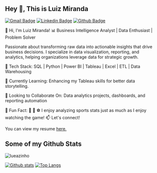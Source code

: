 ## Hey 👋, This is Luiz Miranda
[![Gmail Badge](https://img.shields.io/badge/-luizmiranda@live.com-c14438?style=flat&logo=Gmail&logoColor=white&link=mailto:luizmiranda@live.com)](mailto:luizmiranda@live.com) 
[![Linkedin Badge](https://img.shields.io/badge/-https://www.linkedin.com/in/luizmiranda96/-0072b1?style=flat&logo=Linkedin&logoColor=white&link=https://www.linkedin.com/in/https://www.linkedin.com/in/luizmiranda96//)](https://www.linkedin.com/in/https://www.linkedin.com/in/luizmiranda96//) [![Github Badge](https://img.shields.io/badge/-lueazinho-grey?style=flat&logo=github&logoColor=white&link=https://github.com/lueazinho/)](https://www.github.com/lueazinho/) <p align='left'>👋 Hi, I'm Luiz Miranda!
📊 Business Intelligence Analyst | Data Enthusiast | Problem Solver

Passionate about transforming raw data into actionable insights that drive business decisions. I specialize in data visualization, reporting, and analytics, helping organizations leverage data for strategic growth.

🔹 Tech Stack: SQL | Python | Power BI | Tableau | Excel | ETL | Data Warehousing

🔹 Currently Learning: Enhancing my Tableau skills for better data storytelling.

🔹 Looking to Collaborate On: Data analytics projects, dashboards, and reporting automation

🔹 Fun Fact: 🏀 🏈 ⚽  I enjoy analyzing sports stats just as much as I enjoy watching the game!
📫 Let's connect!</p><p align='left'> You can view my resume <a href='https://docs.google.com/document/d/1dNUKR6WGxeqdxQmlYP4PhszGc7VQFLHjJMeNWQf0wN4/edit?usp=sharing ' target=_blank><u>here</u>.</a></p>
## Some of my Github Stats
<p align=left> <img src=https://komarev.com/ghpvc/?username=lueazinho alt=lueazinho /> </p>

[![Github stats](https://github-readme-stats.vercel.app/api?username=lueazinho&show_icons=true&include_all_commits=true)](https://github.com/lueazinho/github-readme-stats)
[![Top Langs](https://github-readme-stats.vercel.app/api/top-langs/?username=lueazinho&layout=compact)](https://github.com/lueazinho/github-readme-stats)
